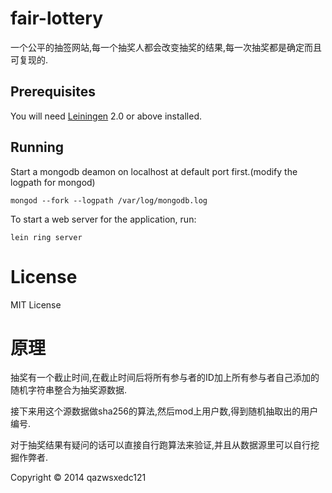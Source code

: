 # fair-lottery

一个公平的抽签网站,每一个抽奖人都会改变抽奖的结果,每一次抽奖都是确定而且可复现的.

## Prerequisites

You will need [Leiningen][1] 2.0 or above installed.

[1]: https://github.com/technomancy/leiningen

## Running

Start a mongodb deamon on localhost at default port first.(modify the logpath for mongod)

    mongod --fork --logpath /var/log/mongodb.log

To start a web server for the application, run:

    lein ring server

# License

MIT License


# 原理

抽奖有一个截止时间,在截止时间后将所有参与者的ID加上所有参与者自己添加的随机字符串整合为抽奖源数据.

接下来用这个源数据做sha256的算法,然后mod上用户数,得到随机抽取出的用户编号.

对于抽奖结果有疑问的话可以直接自行跑算法来验证,并且从数据源里可以自行挖掘作弊者.



Copyright © 2014 qazwsxedc121
